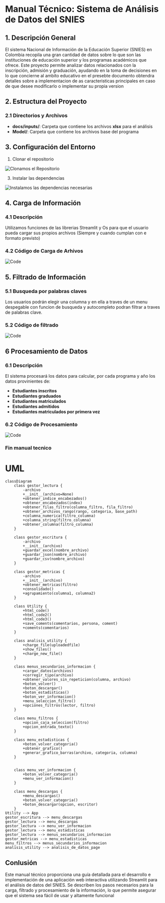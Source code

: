 # Manual Técnico: Sistema de Análisis de Datos del SNIES

## 1. Descripción General

El sistema Nacional de Información de la Educación Superior (SNIES) en Colombia recopila una gran cantidad de datos
sobre lo que son las instituciones de educación superior y los programas académicos que ofrece. Este proyecto permite
analizar datos relacionados con la inscripción, admisión y graduación, ayudando en la toma de decisiones en lo que
concierne al ambito educativo en el presebte documento obtendra detalles sobre a implementacion de as caracteristicas
principales en caso de que desee modificarlo o implementar su propia version

## 2. Estructura del Proyecto

### 2.1 Directorios y Archivos

- **docs/inputs/**: Carpeta que contiene los archivos **xlsx** para el análisis
- **Model/**: Carpeta que contiene los archivos base del programa

## 3. Configuración del Entorno

1. Clonar el repositorio

![Clonamos el Repositorio](./assets/clone.png)

3. Instalar las dependencias

![Instalamos las dependencias necesarias](./assets/dependencias.png)

## 4. Carga de Información

### 4.1 Descripción
Utilizamos funciones de las librerias Streamlit y Os para que el usuario pueda cargar sus propios archivos (Siempre y cuando cumplan con e formato previsto)
### 4.2 Código de Carga de Arhivos

![Code](./assets/CargadoDeArchivos.png)
## 5. Filtrado de Información

### 5.1 Busqueda por palabras claves

Los usuarios podrán elegir una columna y en ella a traves de un menu despegable con funcion de busqueda y autocompleto podran filtrar a traves de palabras clave.
### 5.2 Código de filtrado

![Code](./assets/AplicadoFiltros.png)

## 6 Procesamiento de Datos

### 6.1 Descripción

El sistema procesará los datos para calcular, por cada programa y año los datos provinientes de:

- **Estudiantes inscritos**
- **Estudiantes graduados**
- **Estudiantes matriculados**
- **Estudiantes admitidos**
- **Estudiantes matriculados por primera vez**

### 6.2 Código de Procesamiento

![Code](./assets/ProcesarData.png)

### Fin manual tecnico


# UML
```mermaid
classDiagram
    class gestor_lectura {
        -archivo
        +__init__(archivo=None)
        +obtener_indice_encabezados()
        +obtener_encabezados(index)
        +obtener_filas_filtro(columna_filtro, fila_filtro)
        +obtener_archivos_rango(rango, categoria, base_path)
        +columna_numerica(filtro_columna)
        +columna_string(filtro_columna)
        +obtener_columna(filtro_columna)
    }

    class gestor_escritura {
        -archivo
        +__init__(archivo)
        +guardar_excel(nombre_archivo)
        +guardar_json(nombre_archivo)
        +guardar_csv(nombre_archivo)
    }

    class gestor_metricas {
        -archivo
        +__init__(archivo)
        +obtener_metricas(filtro)
        +consolidado()
        +agrupamiento(columna1, columna2)
    }

    class Utility {
        +html_code()
        +html_code2()
        +html_code3()
        +save_coments(comentarios, persona, coment)
        +coments(comentarios)
    }

    class analisis_utility {
        +charge_file(uploadedfile)
        +show_files()
        +charge_new_file()
    }

    class menus_secundarios_informacion {
        +cargar_datos(archivos)
        +corregir_tipo(archivo)
        +obtener_valores_sin_repeticion(columna, archivo)
        +boton_volver()
        +boton_descargar()
        +boton_estadisticas()
        +boton_ver_informacion()
        +menu_seleccion_filtro()
        +opciones_filtros(lector, filtro)
    }

    class menu_filtros {
        +opcion_caja_seleccion(filtro)
        +opcion_entrada_texto()
    }

    class menu_estadisticas {
        +boton_volver_categoria()
        +obtener_grafico()
        +generar_grafico_barras(archivo, categoria, columna)
    }


    class menu_ver_informacion {
        +boton_volver_categoria()
        +menu_ver_informacion()
    }

    class menu_descargas {
        +menu_descargas()
        +boton_volver_categoria()
        +boton_descargar(opcion, escritor)
    }
Utility --> App
gestor_escritura --> menu_descargas
gestor_lectura --> menu_descargas
gestor_lectura --> menu_ver_informacion
gestor_lectura --> menu_estadisticas
gestor_lectura --> menus_secundarios_informacion
gestor_metricas --> menu_estadisticas
menu_filtros --> menus_secundarios_informacion
analisis_utility --> analisis_de_datos_page
```





## Conlusión

Este manual técnico proporciona una guía detallada para el desarrollo e implementación de una aplicación web interactiva
utilizando Streamlit para el análisis de datos del SNIES. Se describen los pasos necesarios para la carga, filtrado y
procesamiento de la información, lo que permite asegurar que el sistema sea fácil de usar y altamente funcional





